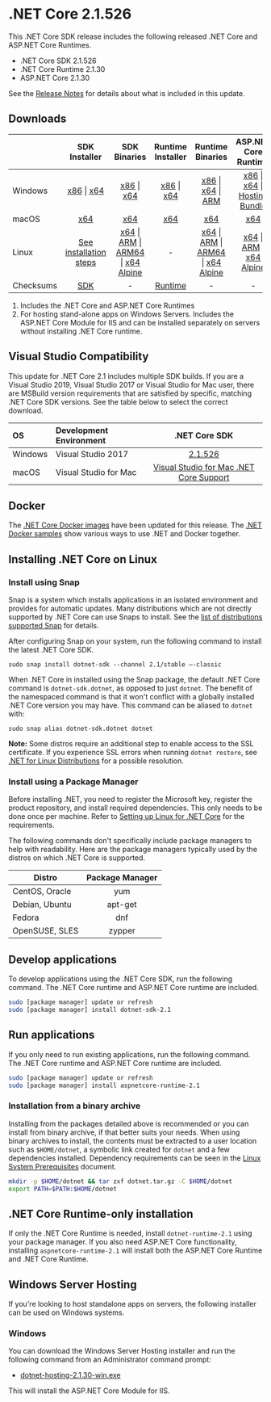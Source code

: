 # .NET Core 2.1.526

This .NET Core SDK release includes the following released .NET Core and ASP.NET Core Runtimes.

* .NET Core SDK 2.1.526
* .NET Core Runtime 2.1.30
* ASP.NET Core 2.1.30

See the [Release Notes](2.1.30.md) for details about what is included in this update.

## Downloads

|           | SDK Installer                        | SDK Binaries                 | Runtime Installer                                        | Runtime Binaries                                 | ASP.NET Core Runtime           |
| --------- | :------------------------------------------:     | :----------------------:                 | :---------------------------:                            | :-------------------------:                      | :-----------------:            |
| Windows   | [x86][dotnet-sdk-win-x86.exe] \| [x64][dotnet-sdk-win-x64.exe] | [x86][dotnet-sdk-win-x86.zip] \| [x64][dotnet-sdk-win-x64.zip] | [x86][dotnet-runtime-win-x86.exe] \| [x64][dotnet-runtime-win-x64.exe] | [x86][dotnet-runtime-win-x86.zip] \| [x64][dotnet-runtime-win-x64.zip] \| [ARM][dotnet-runtime-win-arm.zip] | [x86][aspnetcore-runtime-win-x86.exe] \| [x64][aspnetcore-runtime-win-x64.exe] \| [Hosting Bundle][dotnet-hosting-win.exe] |
| macOS     | [x64][dotnet-sdk-osx-x64.pkg]  | [x64][dotnet-sdk-osx-x64.tar.gz]     | [x64][dotnet-runtime-osx-x64.pkg] | [x64][dotnet-runtime-osx-x64.tar.gz] | [x64][aspnetcore-runtime-osx-x64.tar.gz] |
| Linux     | [See installation steps][linux-install]   | [x64][dotnet-sdk-linux-x64.tar.gz] \| [ARM][dotnet-sdk-linux-arm.tar.gz] \| [ARM64][dotnet-sdk-linux-arm64.tar.gz] \| [x64 Alpine][dotnet-sdk-linux-musl-x64.tar.gz] | - | [x64][dotnet-runtime-linux-x64.tar.gz] \| [ARM][dotnet-runtime-linux-arm.tar.gz] \| [ARM64][dotnet-runtime-linux-arm64.tar.gz] \| [x64 Alpine][dotnet-runtime-linux-musl-x64.tar.gz] | [x64][aspnetcore-runtime-linux-x64.tar.gz]  \| [ARM][aspnetcore-runtime-linux-arm.tar.gz] \| [x64 Alpine][aspnetcore-runtime-linux-musl-x64.tar.gz]
| Checksums | [SDK][checksums-sdk]                             | -                                        | [Runtime][checksums-runtime]                             | - | - |


1. Includes the .NET Core and ASP.NET Core Runtimes
2. For hosting stand-alone apps on Windows Servers. Includes the ASP.NET Core Module for IIS and can be installed separately on servers without installing .NET Core runtime.

## Visual Studio Compatibility

This update for .NET Core 2.1 includes multiple SDK builds. If you are a Visual Studio 2019, Visual Studio 2017 or Visual Studio for Mac user, there are MSBuild version requirements that are satisfied by specific, matching .NET Core SDK versions. See the table below to select the correct download.

| OS | Development Environment | .NET Core SDK |
| :-- | :-- | :--: |
| Windows | Visual Studio 2017 | [2.1.526](2.1.30.md) |
| macOS | Visual Studio for Mac | [Visual Studio for Mac .NET Core Support](https://learn.microsoft.com/visualstudio/mac/net-core-support) |


## Docker

The [.NET Core Docker images](https://hub.docker.com/_/microsoft-dotnet) have been updated for this release. The [.NET Docker samples](https://github.com/dotnet/dotnet-docker/blob/main/samples/README.md) show various ways to use .NET and Docker together.

## Installing .NET Core on Linux

### Install using Snap

Snap is a system which installs applications in an isolated environment and provides for automatic updates. Many distributions which are not directly supported by .NET Core can use Snaps to install. See the [list of distributions supported Snap](https://docs.snapcraft.io/installing-snapd/6735) for details.

After configuring Snap on your system, run the following command to install the latest .NET Core SDK.

`sudo snap install dotnet-sdk --channel 2.1/stable –-classic`

When .NET Core in installed using the Snap package, the default .NET Core command is `dotnet-sdk.dotnet`, as opposed to just `dotnet`. The benefit of the namespaced command is that it won't conflict with a globally installed .NET Core version you may have. This command can be aliased to `dotnet` with:

`sudo snap alias dotnet-sdk.dotnet dotnet`

**Note:** Some distros require an additional step to enable access to the SSL certificate. If you experience SSL errors when running `dotnet restore`, see [.NET for Linux Distributions](../../../linux.md) for a possible resolution.

### Install using a Package Manager

Before installing .NET, you need to register the Microsoft key, register the product repository, and install required dependencies. This only needs to be done once per machine. Refer to [Setting up Linux for .NET Core][linux-install] for the requirements.

The following commands don't specifically include package managers to help with readability. Here are the package managers typically used by the distros on which .NET Core is supported.

| Distro | Package Manager  |
| ---             | :----:  |
| CentOS, Oracle  | yum     |
| Debian, Ubuntu  | apt-get |
| Fedora          | dnf     |
| OpenSUSE, SLES  | zypper  |

## Develop applications

To develop applications using the .NET Core SDK, run the following command. The .NET Core runtime and ASP.NET Core runtime are included.

```bash
sudo [package manager] update or refresh
sudo [package manager] install dotnet-sdk-2.1
```

## Run applications

If you only need to run existing applications, run the following command. The .NET Core runtime and ASP.NET Core runtime are included.

```bash
sudo [package manager] update or refresh
sudo [package manager] install aspnetcore-runtime-2.1
```

### Installation from a binary archive

Installing from the packages detailed above is recommended or you can install from binary archive, if that better suits your needs. When using binary archives to install, the contents must be extracted to a user location such as `$HOME/dotnet`, a symbolic link created for `dotnet` and a few dependencies installed. Dependency requirements can be seen in the [Linux System Prerequisites](https://github.com/dotnet/core/blob/main/Documentation/linux-prereqs.md) document.

```bash
mkdir -p $HOME/dotnet && tar zxf dotnet.tar.gz -C $HOME/dotnet
export PATH=$PATH:$HOME/dotnet
```

## .NET Core Runtime-only installation

If only the .NET Core Runtime is needed, install `dotnet-runtime-2.1` using your package manager. If you also need ASP.NET Core functionality, installing `aspnetcore-runtime-2.1` will install both the ASP.NET Core Runtime and .NET Core Runtime.

## Windows Server Hosting

If you're looking to host standalone apps on servers, the following installer can be used on Windows systems.

### Windows

You can download the Windows Server Hosting installer and run the following command from an Administrator command prompt:

* [dotnet-hosting-2.1.30-win.exe][dotnet-hosting-win.exe]

This will install the ASP.NET Core Module for IIS.

[blob-runtime]: https://builds.dotnet.microsoft.com/dotnet/Runtime/
[blob-sdk]: https://builds.dotnet.microsoft.com/dotnet/Sdk/
[release-notes]: 2.1.30.md

[checksums-runtime]: https://builds.dotnet.microsoft.com/dotnet/checksums/2.1.30-sha.txt
[checksums-sdk]: https://builds.dotnet.microsoft.com/dotnet/checksums/2.1.30-sha.txt

[linux-install]: https://learn.microsoft.com/dotnet/core/install/linux
[linux-install]: https://learn.microsoft.com/dotnet/core/install/linux



[//]: # ( Runtime 2.1.30)
[dotnet-runtime-linux-arm.tar.gz]: https://download.visualstudio.microsoft.com/download/pr/bc181049-61ec-4873-afb3-12d963f26178/e56e940b257708e28fc2365b293a3fcb/dotnet-runtime-2.1.30-linux-arm.tar.gz
[dotnet-runtime-linux-arm64.tar.gz]: https://download.visualstudio.microsoft.com/download/pr/1b63625d-531e-44f0-9daf-4a14d0e286d4/99d79b3c2365c7b9cea2199e38b54790/dotnet-runtime-2.1.30-linux-arm64.tar.gz
[dotnet-runtime-linux-musl-x64.tar.gz]: https://download.visualstudio.microsoft.com/download/pr/89b06bc9-b42d-4bc4-9685-6402e4d05081/77915213f48da1b4ecfd8b94c6f30a95/dotnet-runtime-2.1.30-linux-musl-x64.tar.gz
[dotnet-runtime-linux-x64.tar.gz]: https://download.visualstudio.microsoft.com/download/pr/84904da8-51ea-4ff2-b816-a2a16442eb7c/ebc16d3a87af8002cd2b2ea63a351db1/dotnet-runtime-2.1.30-linux-x64.tar.gz
[dotnet-runtime-osx-x64.pkg]: https://download.visualstudio.microsoft.com/download/pr/bed6849f-2951-4e31-bbd2-dde871cee29c/e5833a9f5c3e914592d181420532b257/dotnet-runtime-2.1.30-osx-x64.pkg
[dotnet-runtime-osx-x64.tar.gz]: https://download.visualstudio.microsoft.com/download/pr/4b5b8df3-10f3-4319-9e47-b9b8983121ce/1c49701b761db6534d68f0bf75748d29/dotnet-runtime-2.1.30-osx-x64.tar.gz
[dotnet-runtime-win-arm.zip]: https://download.visualstudio.microsoft.com/download/pr/ed918832-3f7d-4f3e-a235-670d9447a5d6/85e411f847174bee21cfd72138154615/dotnet-runtime-2.1.30-win-arm.zip
[dotnet-runtime-win-x64.exe]: https://download.visualstudio.microsoft.com/download/pr/b009808d-e1cc-4d88-b48d-7f465c361d22/8546c452b57896f6ebbdfac1d047f8b6/dotnet-runtime-2.1.30-win-x64.exe
[dotnet-runtime-win-x64.zip]: https://download.visualstudio.microsoft.com/download/pr/62fba88c-fa15-4659-9d8c-98323547ec80/c83172d7e2fc720280dd5d312c6cbae2/dotnet-runtime-2.1.30-win-x64.zip
[dotnet-runtime-win-x86.exe]: https://download.visualstudio.microsoft.com/download/pr/ba5cdf69-8d9b-4fd7-940a-dc1168bd9ac9/ffdcdfc6f0aea73dedaf0ccf28fc95f6/dotnet-runtime-2.1.30-win-x86.exe
[dotnet-runtime-win-x86.zip]: https://download.visualstudio.microsoft.com/download/pr/105c54df-3cef-4bce-b878-6324c3130b7e/575d8048bfe04c2e043b48365db17098/dotnet-runtime-2.1.30-win-x86.zip

[//]: # ( ASP 2.1.30)
[aspnetcore-runtime-linux-arm.tar.gz]: https://download.visualstudio.microsoft.com/download/pr/45d40fc8-6d2d-45bf-95f5-85b04dddb2f9/15684494c511eb7d807cca09009c775f/aspnetcore-runtime-2.1.30-linux-arm.tar.gz
[aspnetcore-runtime-linux-musl-x64.tar.gz]: https://download.visualstudio.microsoft.com/download/pr/12ab23c7-2178-44d6-95e8-edf01092591f/e0f3b4e0ab258cf8e10f425200422247/aspnetcore-runtime-2.1.30-linux-musl-x64.tar.gz
[aspnetcore-runtime-linux-x64.tar.gz]: https://download.visualstudio.microsoft.com/download/pr/d6040f80-8343-4771-9c02-dbc9a35ac88a/68e74e6e46cf36fa1a50f68af6831d6d/aspnetcore-runtime-2.1.30-linux-x64.tar.gz
[aspnetcore-runtime-osx-x64.tar.gz]: https://download.visualstudio.microsoft.com/download/pr/a22ee713-db35-4232-a968-56a9da281ad0/d793935b7c0d1543bc1beb2931da4449/aspnetcore-runtime-2.1.30-osx-x64.tar.gz
[aspnetcore-runtime-win-x64.exe]: https://download.visualstudio.microsoft.com/download/pr/b7d1c13d-1a1f-4eb4-a846-cbe85226b955/e60f930b6c79bd230bc771303edd6915/aspnetcore-runtime-2.1.30-win-x64.exe
[aspnetcore-runtime-win-x64.zip]: https://download.visualstudio.microsoft.com/download/pr/b54708aa-2c23-4d09-80e4-de00b0371b51/f20e1f1bbd5c3ed981405b34138ef105/aspnetcore-runtime-2.1.30-win-x64.zip
[aspnetcore-runtime-win-x86.exe]: https://download.visualstudio.microsoft.com/download/pr/ba6ce3ac-1ae3-40b4-8d7c-722870411df6/2f2316ffd11685a9f24a314ed53b7b51/aspnetcore-runtime-2.1.30-win-x86.exe
[aspnetcore-runtime-win-x86.zip]: https://download.visualstudio.microsoft.com/download/pr/07ea2c09-36a3-4c39-b842-fe14d4c52f8f/574f9d1d4456fbeae223c1be2cafcac2/aspnetcore-runtime-2.1.30-win-x86.zip
[dotnet-hosting-win.exe]: https://download.visualstudio.microsoft.com/download/pr/cf7b17e3-ed6d-4ded-8ae6-9f83ffaaca98/9d2ca844baa4a4a9ed83861ffc8e293e/dotnet-hosting-2.1.30-win.exe


[//]: # ( SDK 2.1.526)
[dotnet-sdk-linux-arm.tar.gz]: https://download.visualstudio.microsoft.com/download/pr/143fbece-a815-4707-a816-79afcc0733df/fda066c4a00547f0e0c2f5857a5d3a96/dotnet-sdk-2.1.526-linux-arm.tar.gz
[dotnet-sdk-linux-arm64.tar.gz]: https://download.visualstudio.microsoft.com/download/pr/b088a7db-2c89-4735-8d8d-ba5f1f791752/9e002bf4a556c3dcc04e731f1ea58a88/dotnet-sdk-2.1.526-linux-arm64.tar.gz
[dotnet-sdk-linux-musl-x64.tar.gz]: https://download.visualstudio.microsoft.com/download/pr/014fdc04-f859-4db6-a40c-d250819214a1/0ae7010bbd8936e9f6c52a8c6347ed48/dotnet-sdk-2.1.526-linux-musl-x64.tar.gz
[dotnet-sdk-linux-x64.tar.gz]: https://download.visualstudio.microsoft.com/download/pr/c320cf5a-8788-4409-85e0-695087e9173c/12c5b231c146a487a42de46bc55adb08/dotnet-sdk-2.1.526-linux-x64.tar.gz
[dotnet-sdk-osx-x64.pkg]: https://download.visualstudio.microsoft.com/download/pr/97913c52-a78c-4c93-abe4-a2cdf3c933ee/dc2262512c0ac6bd80070b39e28594e6/dotnet-sdk-2.1.526-osx-x64.pkg
[dotnet-sdk-osx-x64.tar.gz]: https://download.visualstudio.microsoft.com/download/pr/513bf6de-9faf-4e99-94c8-1a94ca30be49/875393a37a16d596d0021547f011c2d2/dotnet-sdk-2.1.526-osx-x64.tar.gz
[dotnet-sdk-win-x64.exe]: https://download.visualstudio.microsoft.com/download/pr/db84bdd7-9889-4406-b1e0-2f8e022c19c8/31e646ad236f518e7b3ddbd61d244b44/dotnet-sdk-2.1.526-win-x64.exe
[dotnet-sdk-win-x64.zip]: https://download.visualstudio.microsoft.com/download/pr/0dea242d-50cc-4541-8a4e-a53c82d4c5c8/14ed5a7073fb7ae148710159d30f7914/dotnet-sdk-2.1.526-win-x64.zip
[dotnet-sdk-win-x86.exe]: https://download.visualstudio.microsoft.com/download/pr/fccc13ee-151b-4395-9961-3bd3a7eda15c/756dfde0bcb2e82fb26870ac4a60e625/dotnet-sdk-2.1.526-win-x86.exe
[dotnet-sdk-win-x86.zip]: https://download.visualstudio.microsoft.com/download/pr/fc37844c-69d3-49c6-b5d2-44545722099d/6c26a3ca25164035e3fecf41d6b86831/dotnet-sdk-2.1.526-win-x86.zip
